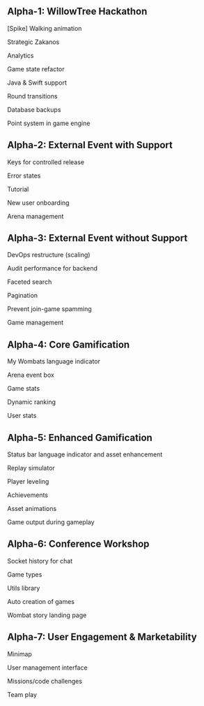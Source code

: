 ## Alpha-1: WillowTree Hackathon
[Spike] Walking animation

Strategic Zakanos

Analytics

Game state refactor

Java & Swift support

Round transitions

Database backups

Point system in game engine

## Alpha-2: External Event with Support
Keys for controlled release

Error states

Tutorial

New user onboarding

Arena management

## Alpha-3: External Event without Support
DevOps restructure (scaling)

Audit performance for backend

Faceted search

Pagination

Prevent join-game spamming

Game management

## Alpha-4: Core Gamification 
My Wombats language indicator

Arena event box

Game stats 

Dynamic ranking

User stats

## Alpha-5: Enhanced Gamification
Status bar language indicator and asset enhancement

Replay simulator 

Player leveling

Achievements

Asset animations

Game output during gameplay

## Alpha-6: Conference Workshop
Socket history for chat

Game types

Utils library

Auto creation of games

Wombat story landing page

## Alpha-7: User Engagement & Marketability
Minimap

User management interface

Missions/code challenges

Team play
